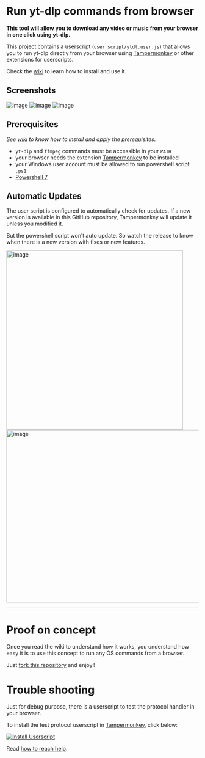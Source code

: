 # Run yt-dlp commands from browser

**This tool will allow you to download any video or music from your browser in one click using yt-dlp.**

This project contains a userscript (`user script/ytdl.user.js`) that allows you to run yt-dlp directly from your browser using [Tampermonkey](https://www.tampermonkey.net/) or other extensions for userscripts.

Check the [wiki](https://github.com/Fred-Vatin/run-yt-dlp-from-browser/wiki) to learn how to install and use it.

## Screenshots

<img alt="image" src="https://github.com/user-attachments/assets/905a403c-ecbc-4521-bafb-ea58c22710b7" />

<img alt="image" src="https://github.com/user-attachments/assets/bed1fa17-9624-4fe1-9321-4745063a38ce" />

<img alt="image" src="https://github.com/user-attachments/assets/1c204747-c193-4620-9df7-8147eb1d21c7" />


## Prerequisites

_See [wiki](https://github.com/Fred-Vatin/run-yt-dlp-from-browser/wiki) to know how to install and apply the prerequisites._

- `yt-dlp` and `ffmpeg` commands must be accessible in your `PATH`
- your browser needs the extension [Tampermonkey](https://www.tampermonkey.net/) to be installed
- your Windows user account must be allowed to run powershell script `.ps1`
- [Powershell 7](https://github.com/PowerShell/PowerShell)

## Automatic Updates

The user script is configured to automatically check for updates. If a new version is available in this GitHub repository, Tampermonkey will update it unless you modified it.

But the powershell script won’t auto update. So watch the release to know when there is a new version with fixes or new features.

<img width="463" height="470" alt="image" src="https://github.com/user-attachments/assets/227caa77-15b7-4560-b804-d9930fa4559f" />
<img width="616" height="452" alt="image" src="https://github.com/user-attachments/assets/a0f43c4b-25ae-4aad-8fe2-a5a0531b6934" />

---

# Proof on concept

Once you read the wiki to understand how it works, you understand how easy it is to use this concept to run any OS commands from a browser.

Just [fork this repository](https://github.com/Fred-Vatin/run-yt-dlp-from-browser/wiki/Make-your-own-command-handler) and enjoy !

# Trouble shooting

Just for debug purpose, there is a userscript to test the protocol handler in your browser.

To install the test protocol userscript in [Tampermonkey](https://www.tampermonkey.net/), click below:

[![Install Userscript](https://img.shields.io/badge/Install_Userscript-test-blue?style=for-the-badge)](https://raw.githubusercontent.com/Fred-Vatin/run-yt-dlp-from-browser/main/user%20script/test-protocol.user.js)

Read [how to reach help](https://github.com/Fred-Vatin/run-yt-dlp-from-browser/wiki/Trouble-shooting).

